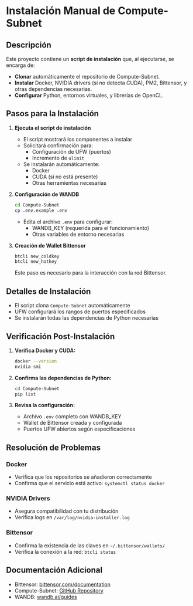 # Instalación Manual de Compute-Subnet

## Descripción
Este proyecto contiene un **script de instalación** que, al ejecutarse, se encarga de:
* **Clonar** automáticamente el repositorio de Compute-Subnet.
* **Instalar** Docker, NVIDIA drivers (si no detecta CUDA), PM2, Bittensor, y otras dependencias necesarias.
* **Configurar** Python, entornos virtuales, y librerías de OpenCL.

## Pasos para la Instalación

1. **Ejecuta el script de instalación**
   * El script mostrará los componentes a instalar
   * Solicitará confirmación para:
     - Configuración de UFW (puertos)
     - Incremento de `ulimit`
   * Se instalarán automáticamente:
     - Docker
     - CUDA (si no está presente)
     - Otras herramientas necesarias

2. **Configuración de WANDB**
   ```bash
   cd Compute-Subnet
   cp .env.example .env
   ```
   * Edita el archivo `.env` para configurar:
     - WANDB_KEY (requerida para el funcionamiento)
     - Otras variables de entorno necesarias

3. **Creación de Wallet Bittensor**
   ```bash
   btcli new_coldkey
   btcli new_hotkey
   ```
   Este paso es necesario para la interacción con la red Bittensor.

## Detalles de Instalación
* El script clona `Compute-Subnet` automáticamente
* UFW configurará los rangos de puertos especificados
* Se instalarán todas las dependencias de Python necesarias

## Verificación Post-Instalación

1. **Verifica Docker y CUDA:**
   ```bash
   docker --version
   nvidia-smi
   ```

2. **Confirma las dependencias de Python:**
   ```bash
   cd Compute-Subnet
   pip list
   ```

3. **Revisa la configuración:**
   * Archivo `.env` completo con WANDB_KEY
   * Wallet de Bittensor creada y configurada
   * Puertos UFW abiertos según especificaciones

## Resolución de Problemas

### Docker
* Verifica que los repositorios se añadieron correctamente
* Confirma que el servicio está activo: `systemctl status docker`

### NVIDIA Drivers
* Asegura compatibilidad con tu distribución
* Verifica logs en `/var/log/nvidia-installer.log`

### Bittensor
* Confirma la existencia de las claves en `~/.bittensor/wallets/`
* Verifica la conexión a la red: `btcli status`

## Documentación Adicional
* Bittensor: [bittensor.com/documentation](https://bittensor.com/documentation)
* Compute-Subnet: [GitHub Repository](https://github.com/opentensor/compute-subnet)
* WANDB: [wandb.ai/guides](https://wandb.ai/guides)